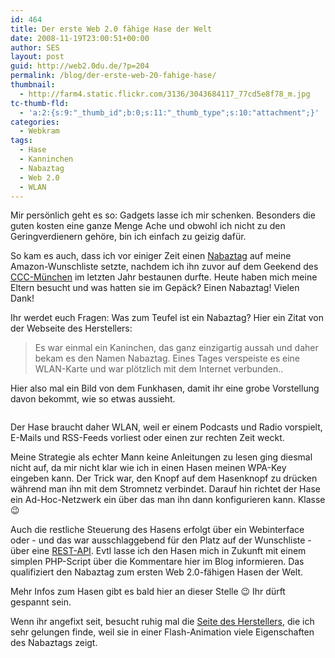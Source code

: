 ```yaml
---
id: 464
title: Der erste Web 2.0 fähige Hase der Welt
date: 2008-11-19T23:00:51+00:00
author: SES
layout: post
guid: http://web2.0du.de/?p=204
permalink: /blog/der-erste-web-20-fahige-hase/
thumbnail:
  - http://farm4.static.flickr.com/3136/3043684117_77cd5e8f78_m.jpg
tc-thumb-fld:
  - 'a:2:{s:9:"_thumb_id";b:0;s:11:"_thumb_type";s:10:"attachment";}'
categories:
  - Webkram
tags:
  - Hase
  - Kanninchen
  - Nabaztag
  - Web 2.0
  - WLAN
---
```

Mir persönlich geht es so: Gadgets lasse ich mir schenken. Besonders die guten kosten eine ganze Menge Ache und obwohl ich nicht zu den Geringverdienern gehöre, bin ich einfach zu geizig dafür.

So kam es auch, dass ich vor einiger Zeit einen [Nabaztag](http://www.nabaztag.com/de/index.html) auf meine Amazon-Wunschliste setzte, nachdem ich ihn zuvor auf dem Geekend des [CCC-München](http://muc.ccc.de/) im letzten Jahr bestaunen durfte. Heute haben mich meine Eltern besucht und was hatten sie im Gepäck? Einen Nabaztag! Vielen Dank!

Ihr werdet euch Fragen: Was zum Teufel ist ein Nabaztag? Hier ein Zitat von der Webseite des Herstellers:

> Es war einmal ein Kaninchen, das ganz einzigartig aussah und daher bekam es den Namen Nabaztag. Eines Tages verspeiste es eine WLAN-Karte und war plötzlich mit dem Internet verbunden..

Hier also mal ein Bild von dem Funkhasen, damit ihr eine grobe Vorstellung davon bekommt, wie so etwas aussieht.

<img loading="lazy"  title="Mein Nabaztag Helmi." src="http://webdude.cachefly.net/images/uploads/electronics/nabaztag.jpg" alt=""   />

Der Hase braucht daher WLAN, weil er einem Podcasts und Radio vorspielt, E-Mails und RSS-Feeds vorliest oder einen zur rechten Zeit weckt.

Meine Strategie als echter Mann keine Anleitungen zu lesen ging diesmal nicht auf, da mir nicht klar wie ich in einen Hasen meinen WPA-Key eingeben kann. Der Trick war, den Knopf auf dem Hasenknopf zu drücken während man ihn mit dem Stromnetz verbindet. Darauf hin richtet der Hase ein Ad-Hoc-Netzwerk ein über das man ihn dann konfigurieren kann. Klasse 😉

Auch die restliche Steuerung des Hasens erfolgt über ein Webinterface oder - und das war ausschlaggebend für den Platz auf der Wunschliste - über eine [REST-API](http://help.nabaztag.com/fiche.php?fiche=29&langue=5). Evtl lasse ich den Hasen mich in Zukunft mit einem simplen PHP-Script über die Kommentare hier im Blog informieren. Das qualifiziert den Nabaztag zum ersten Web 2.0-fähigen Hasen der Welt.

Mehr Infos zum Hasen gibt es bald hier an dieser Stelle 😉 Ihr dürft gespannt sein.

Wenn ihr angefixt seit, besucht ruhig mal die [Seite des Herstellers](http://www.nabaztag.com/de/index.html), die ich sehr gelungen finde, weil sie in einer Flash-Animation viele Eigenschaften des Nabaztags zeigt.
